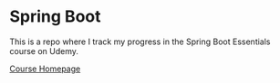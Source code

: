 # Spring Boot

This is a repo where I track my progress in the Spring Boot Essentials course
on Udemy.

[Course Homepage](https://www.udemy.com/course/spring-boot-essentials/)
